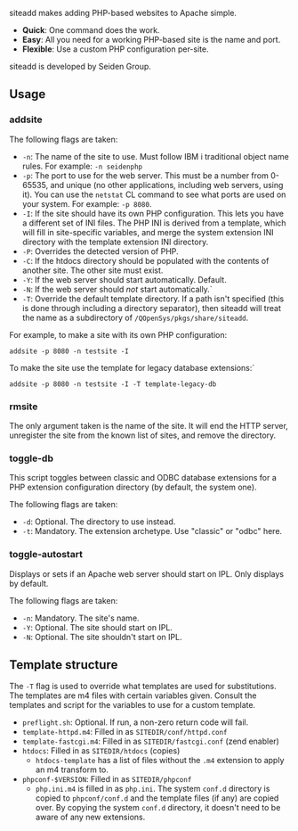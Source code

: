 siteadd makes adding PHP-based websites to Apache simple.

* **Quick**: One command does the work.
* **Easy**: All you need for a working PHP-based site is the name and port.
* **Flexible**: Use a custom PHP configuration per-site.

siteadd is developed by Seiden Group.

## Usage

### addsite

The following flags are taken:

* `-n`: The name of the site to use. Must follow IBM i traditional object name
  rules. For example: `-n seidenphp`
* `-p`: The port to use for the web server. This must be a number from 0-65535,
  and unique (no other applications, including web servers, using it). You can
  use the `netstat` CL command to see what ports are used on your system. For
  example: `-p 8080`.
* `-I`: If the site should have its own PHP configuration. This lets you have
  a different set of INI files. The PHP INI is derived from a template, which
  will fill in site-specific variables, and merge the system extension INI
  directory with the template extension INI directory.
* `-P`: Overrides the detected version of PHP.
* `-C`: If the htdocs directory should be populated with the contents of
  another site. The other site must exist.
* `-Y`: If the web server should start automatically. Default.
* `-N`: If the web server should *not* start automatically.`
* `-T`: Override the default template directory. If a path isn't specified
  (this is done through including a directory separator), then siteadd will
  treat the name as a subdirectory of `/QOpenSys/pkgs/share/siteadd`.

For example, to make a site with its own PHP configuration:

```shell
addsite -p 8080 -n testsite -I
```

To make the site use the template for legacy database extensions:`

```shell
addsite -p 8080 -n testsite -I -T template-legacy-db
```

### rmsite

The only argument taken is the name of the site. It will end the HTTP server,
unregister the site from the known list of sites, and remove the directory.

### toggle-db

This script toggles between classic and ODBC database extensions for a PHP
extension configuration directory (by default, the system one).

The following flags are taken:

* `-d`: Optional. The directory to use instead.
* `-t`: Mandatory. The extension archetype. Use "classic" or "odbc" here.

### toggle-autostart

Displays or sets if an Apache web server should start on IPL. Only displays
by default.

The following flags are taken:

* `-n`: Mandatory. The site's name.
* `-Y`: Optional. The site should start on IPL.
* `-N`: Optional. The site shouldn't start on IPL.

## Template structure

The `-T` flag is used to override what templates are used for substitutions.
The templates are m4 files with certain variables given. Consult the templates
and script for the variables to use for a custom template.

* `preflight.sh`: Optional. If run, a non-zero return code will fail.
* `template-httpd.m4`: Filled in as `SITEDIR/conf/httpd.conf`
* `template-fastcgi.m4`: Filled in as `SITEDIR/fastcgi.conf` (zend enabler)
* `htdocs`: Filled in as `SITEDIR/htdocs` (copies)
  * `htdocs-template` has a list of files without the `.m4` extension to apply
    an m4 transform to.
* `phpconf-$VERSION`: Filled in as `SITEDIR/phpconf`
  * `php.ini.m4` is filled in as `php.ini`. The system `conf.d` directory is
    copied to `phpconf/conf.d` and the template files (if any) are copied over.
    By copying the system `conf.d` directory, it doesn't need to be aware of
    any new extensions.
